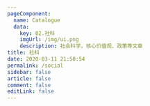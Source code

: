 ```yaml
---
pageComponent: 
  name: Catalogue
  data: 
    key: 02.社科
    imgUrl: /img/ui.png
    description: 社会科学，核心价值观、政策等文章
title: 社科
date: 2020-03-11 21:50:54
permalink: /social
sidebar: false
article: false
comment: false
editLink: false
---
```

